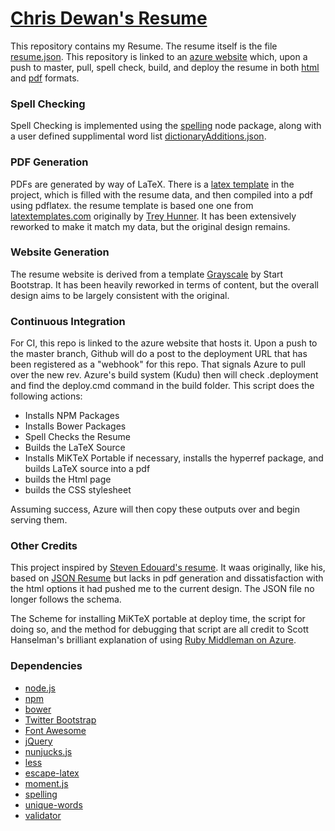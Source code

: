 # [Chris Dewan's Resume](http://resume.m3rlin.net)

This repository contains my Resume. The resume itself is the file [resume.json]. This repository is linked to an [azure website](http://azure.microsoft.com/en-us/services/websites/) which, upon a push to master, pull, spell check, build, and deploy the resume in both [html](http://resume.m3rlin.net) and [pdf](http://resume.m3rlin.net/resume.pdf) formats.

### Spell Checking
Spell Checking is implemented using the [spelling] node package, along with a user defined supplimental word list [dictionaryAdditions.json](https://github.com/m3rlin45/resume/blob/master/dictionaryAdditions.json).

### PDF Generation
PDFs are generated by way of LaTeX. There is a [latex template](https://github.com/m3rlin45/resume/blob/master/templates/resumeTemplate.tex) in the project, which is filled with the resume data, and then compiled into a pdf using pdflatex. the resume template is based one one from [latextemplates.com](http://www.latextemplates.com/template/medium-length-professional-cv) originally by [Trey Hunner](http://treyhunner.com/). It has been extensively reworked to make it match my data, but the original design remains.


### Website Generation
The resume website is derived from a template [Grayscale](http://startbootstrap.com/template-overviews/grayscale/) by Start Bootstrap. It has been heavily reworked in terms of content, but the overall design aims to be largely consistent with the original.

### Continuous Integration
For CI, this repo is linked to the azure website that hosts it. Upon a push to the master branch, Github will do a post to the deployment URL that has been registered as a "webhook" for this repo. That signals Azure to pull over the new rev. Azure's build system (Kudu) then will check .deployment and find the deploy.cmd command in the build folder. This script does the following actions:
* Installs NPM Packages
* Installs Bower Packages
* Spell Checks the Resume
* Builds the LaTeX Source
* Installs MiKTeX Portable if necessary, installs the hyperref package, and builds LaTeX source into a pdf
* builds the Html page
* builds the CSS stylesheet

Assuming success, Azure will then copy these outputs over and begin serving them.
### Other Credits
This project inspired by [Steven Edouard's resume](http://resume.stevenedouard.com/). It waas originally, like his, based on [JSON Resume](https://jsonresume.org/) but lacks in pdf generation and dissatisfaction with the html options it had pushed me to the current design. The JSON file no longer follows the schema.

The Scheme for installing MiKTeX portable at deploy time, the script for doing so, and the method for debugging that script are all credit to Scott Hanselman's brilliant explanation of using [Ruby Middleman on Azure](http://www.hanselman.com/blog/RunningTheRubyMiddlemanStaticSiteGeneratorOnMicrosoftAzure.aspx).

### Dependencies
* [node.js]
* [npm]
* [bower]
* [Twitter Bootstrap]
* [Font Awesome]
* [jQuery]
* [nunjucks.js]
* [less]
* [escape-latex]
* [moment.js]
* [spelling]
* [unique-words]
* [validator]



[spelling]:https://www.npmjs.com/package/spelling
[resume.json]:https://github.com/m3rlin45/resume/blob/master/resume.json
[node.js]:http://nodejs.org
[Twitter Bootstrap]:http://twitter.github.com/bootstrap/
[jQuery]:http://jquery.com
[npm]:https://www.npmjs.com/
[bower]:http://bower.io/
[Font Awesome]:http://fortawesome.github.io/Font-Awesome/
[nunjucks.js]:http://mozilla.github.io/nunjucks/
[less]:http://lesscss.org/
[escape-latex]:https://www.npmjs.com/package/escape-latex
[moment.js]:http://momentjs.com/
[unique-words]:https://www.npmjs.com/package/unique-words
[validator]:https://www.npmjs.com/package/validator
